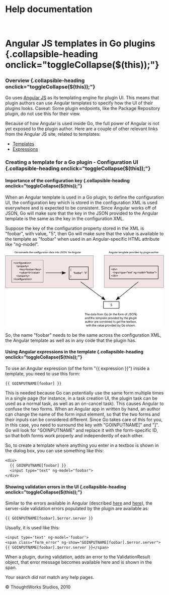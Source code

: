 Help documentation
==================

 

Angular JS templates in Go plugins {.collapsible-heading onclick="toggleCollapse($(this));"}
==================================

### Overview {.collapsible-heading onclick="toggleCollapse($(this));"}

Go uses [Angular JS](http://docs.angularjs.org/guide/templates) as its
templating engine for plugin UI. This means that plugin authors can use
Angular templates to specify how the UI of their plugins looks. Caveat:
Some plugin endpoints, like the Package Repository plugin, do not use
this for their view.

Because of how Angular is used inside Go, the full power of Angular is
not yet exposed to the plugin author. Here are a couple of other
relevant links from the Angular JS site, related to templates:

-   [Templates](http://docs.angularjs.org/tutorial/step_08)
-   [Expressions](http://docs.angularjs.org/guide/expression)

### Creating a template for a Go plugin - Configuration UI {.collapsible-heading onclick="toggleCollapse($(this));"}

#### Importance of the configuration key {.collapsible-heading onclick="toggleCollapse($(this));"}

When an Angular template is used in a Go plugin, to define the
configuration UI, the configuration key which is stored in the
configuration XML is used everywhere and is expected to be consistent.
Since Angular works off of JSON, Go will make sure that the key in the
JSON provided to the Angular template is the same as the key in the
configuration XML.

Suppose the key of the configuration property stored in the XML is
"foobar", with value, "5", then Go will make sure that the value is
available to the template as "foobar" when used in an Angular-specific
HTML attribute like "ng-model".

![](../resources/images/cruise/plugin_angular.png)

So, the name "foobar" needs to be the same across the configuration XML,
the Angular template as well as in any code that the plugin has.

#### Using Angular expressions in the template {.collapsible-heading onclick="toggleCollapse($(this));"}

To use an Angular expression (of the form "{{ expression }}") inside a
template, you need to use this form:

``` {.code}
{{ GOINPUTNAME[foobar] }}
```

This is needed because Go can potentially use the same form multiple
times in a single page (for instance, in a task creation UI, the plugin
task can be used as a normal task, as well as an on-cancel task). This
causes Angular to confuse the two forms. When an Angular app in written
by hand, an author can change the name of the form input element, so
that the two forms and their inputs can be considered different. Since
Go takes care of this for you, in this case, you need to surround the
key with "GOINPUTNAME[" and "]". Go will look for "GOINPUTNAME" and
replace it with the form-specific ID, so that both forms work properly
and independently of each other.

So, to create a template where anything you enter in a textbox is shown
in the dialog box, you can use something like this:

``` {.code}
<div>
  {{ GOINPUTNAME[foobar] }}
  <input type="text" ng-model="foobar">
</div>
```

#### Showing validation errors in the UI {.collapsible-heading onclick="toggleCollapse($(this));"}

Similar to the errors available in Angular (described
[here](http://docs.angularjs.org/api/ng/directive/input) and
[here](http://docs.angularjs.org/guide/forms)), the server-side
validation errors populated by the plugin are available as:

``` {.code}
{{ GOINPUTNAME[foobar].$error.server }}
```

Usually, it is used like this:

``` {.code}
<input type='text' ng-model='foobar'>
<span class="form_error" ng-show="GOINPUTNAME[foobar].$error.server">{{ GOINPUTNAME[foobar].$error.server }}</span>
```

When a plugin, during validation, adds an error to the ValidationResult
object, that error message becomes available here and is shown in the
span.

Your search did not match any help pages.



© ThoughtWorks Studios, 2010

